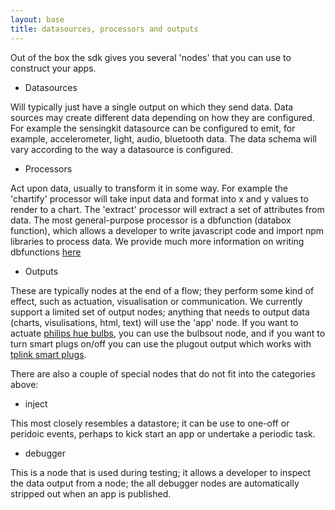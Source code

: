 ```yaml
---
layout: base
title: datasources, processors and outputs
---
```


Out of the box the sdk gives you several 'nodes' that you can use to construct your apps. 

- Datasources

Will typically just have a single output on which they send data.  Data sources may create different data depending on how they are configured.  For example the sensingkit datasource can be configured to emit, for example, accelerometer, light, audio, bluetooth data.  The data schema will vary according to the way a datasource is configured.

- Processors

Act upon data, usually to transform it in some way.  For example the 'chartify' processor will take input data and format into x and y values to render to a chart.  The 'extract' processor will extract a set of attributes from data.  The most general-purpose processor is a dbfunction (databox function), which allows a developer to write javascript code and import npm libraries to process data.  We provide much more information on writing dbfunctions [here](/walkthrough/functions)

- Outputs

 These are typically nodes at the end of a flow; they perform some kind of effect, such as actuation, visualisation or communication.  We currently support a limited set of output nodes; anything that needs to output data (charts, visulisations, html, text) will use the 'app' node.  If you want to actuate [philips hue bulbs](https://www.philips.co.uk/c-m-li/hue), you can use the bulbsout node, and if you want to turn smart plugs on/off you can use the plugout output which works with [tplink smart plugs](http://uk.tp-link.com/products/details/cat-5258_HS100.html).


 There are also a couple of special nodes that do not fit into the categories above:

 - inject

 This most closely resembles a datastore; it can be use to one-off or peridoic events, perhaps to kick start an app or undertake a periodic task.

 - debugger

 This is a node that is used during testing; it allows a developer to inspect the data output from a node; the all debugger nodes are automatically stripped out when an app is published.